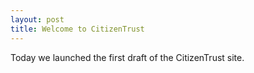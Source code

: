 ```yaml
---
layout: post
title: Welcome to CitizenTrust
---
```


Today we launched the first draft of the CitizenTrust site. 
